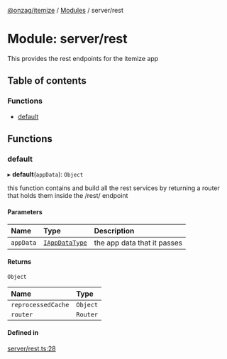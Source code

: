 [@onzag/itemize](../README.md) / [Modules](../modules.md) / server/rest

# Module: server/rest

This provides the rest endpoints for the itemize app

## Table of contents

### Functions

- [default](server_rest.md#default)

## Functions

### default

▸ **default**(`appData`): `Object`

this function contains and build all the rest services
by returning a router that holds them inside the
/rest/ endpoint

#### Parameters

| Name | Type | Description |
| :------ | :------ | :------ |
| `appData` | [`IAppDataType`](../interfaces/server.IAppDataType.md) | the app data that it passes |

#### Returns

`Object`

| Name | Type |
| :------ | :------ |
| `reprocessedCache` | `Object` |
| `router` | `Router` |

#### Defined in

[server/rest.ts:28](https://github.com/onzag/itemize/blob/f2db74a5/server/rest.ts#L28)
